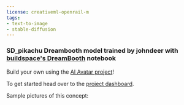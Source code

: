 ```yaml
---
license: creativeml-openrail-m
tags:
- text-to-image
- stable-diffusion
---
```

### SD_pikachu Dreambooth model trained by johndeer with [buildspace's DreamBooth](https://colab.research.google.com/github/buildspace/diffusers/blob/main/examples/dreambooth/DreamBooth_Stable_Diffusion.ipynb) notebook

Build your own using the [AI Avatar project](https://buildspace.so/builds/ai-avatar)! 

To get started head over to the [project dashboard](https://buildspace.so/p/build-ai-avatars). 

Sample pictures of this concept:

